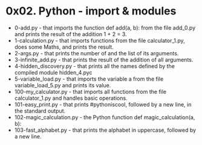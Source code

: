 # 0x02. Python - import & modules

- 0-add.py - that imports the function def add(a, b): from the file add_0.py and prints the result of the addition 1 + 2 = 3.
- 1-calculation.py - that imports functions from the file calculator_1.py, does some Maths, and prints the result.
- 2-args.py - that prints the number of and the list of its arguments.
- 3-infinite_add.py - that prints the result of the addition of all arguments.
- 4-hidden_discovery.py - that prints all the names defined by the compiled module hidden_4.pyc
- 5-variable_load.py - that imports the variable a from the file variable_load_5.py and prints its value.
- 100-my_calculator.py - that imports all functions from the file calculator_1.py and handles basic operations.
- 101-easy_print.py - that prints #pythoniscool, followed by a new line, in the standard output.
- 102-magic_calculation.py - the Python function def magic_calculation(a, b):
- 103-fast_alphabet.py - that prints the alphabet in uppercase, followed by a new line.
